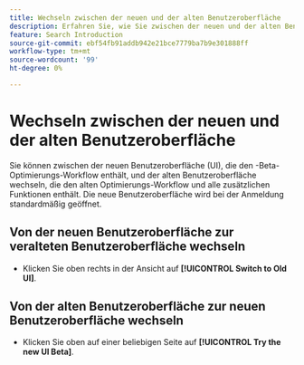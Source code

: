 ```yaml
---
title: Wechseln zwischen der neuen und der alten Benutzeroberfläche
description: Erfahren Sie, wie Sie zwischen der neuen und der alten Benutzeroberfläche wechseln.
feature: Search Introduction
source-git-commit: ebf54fb91addb942e21bce7779ba7b9e301888ff
workflow-type: tm+mt
source-wordcount: '99'
ht-degree: 0%

---
```


# Wechseln zwischen der neuen und der alten Benutzeroberfläche

Sie können zwischen der neuen Benutzeroberfläche (UI), die den <!-- default -->-Beta-Optimierungs-Workflow enthält, und der alten Benutzeroberfläche wechseln, die den alten Optimierungs-Workflow und alle zusätzlichen Funktionen enthält. Die neue Benutzeroberfläche wird bei der Anmeldung standardmäßig geöffnet.

## Von der neuen Benutzeroberfläche zur veralteten Benutzeroberfläche wechseln

* Klicken Sie oben rechts in der Ansicht auf **[!UICONTROL Switch to Old UI]**.

## Von der alten Benutzeroberfläche zur neuen Benutzeroberfläche wechseln

* Klicken Sie oben auf einer beliebigen Seite auf **[!UICONTROL Try the new UI Beta]**.

<!--
>[!MORELIKETHIS]
>
>* [How the user interface is organized](user-interface.md)
-->
